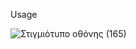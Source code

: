 Usage

![Στιγμιότυπο οθόνης (165)](https://user-images.githubusercontent.com/57221590/145521260-2dc3a6c7-dd53-40fa-bc03-971b36eb9e9e.png)

  

